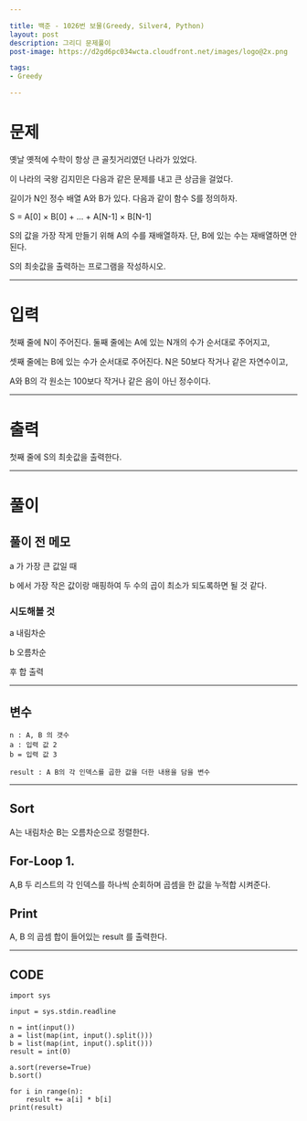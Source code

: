 ```yaml
---

title: 백준 - 1026번 보물(Greedy, Silver4, Python) 
layout: post
description: 그리디 문제풀이
post-image: https://d2gd6pc034wcta.cloudfront.net/images/logo@2x.png

tags:
- Greedy

---
```


# 문제

옛날 옛적에 수학이 항상 큰 골칫거리였던 나라가 있었다. 

이 나라의 국왕 김지민은 다음과 같은 문제를 내고 큰 상금을 걸었다.

길이가 N인 정수 배열 A와 B가 있다. 다음과 같이 함수 S를 정의하자.

S = A[0] × B[0] + ... + A[N-1] × B[N-1]

S의 값을 가장 작게 만들기 위해 A의 수를 재배열하자. 단, B에 있는 수는 재배열하면 안 된다.

S의 최솟값을 출력하는 프로그램을 작성하시오.

---

# 입력

첫째 줄에 N이 주어진다. 둘째 줄에는 A에 있는 N개의 수가 순서대로 주어지고, 

셋째 줄에는 B에 있는 수가 순서대로 주어진다. N은 50보다 작거나 같은 자연수이고, 

A와 B의 각 원소는 100보다 작거나 같은 음이 아닌 정수이다.

---

# 출력

첫째 줄에 S의 최솟값을 출력한다.

---

# 풀이

## 풀이 전 메모


a 가 가장 큰 값일 때

b 에서 가장 작은 값이랑 매핑하여 두 수의 곱이 최소가 되도록하면 될 것 같다.

### 시도해볼 것

a 내림차순

b 오름차순

후 합 출력

---

## 변수

    n : A, B 의 갯수
    a : 입력 값 2
    b = 입력 값 3

    result : A B의 각 인덱스를 곱한 값을 더한 내용을 담을 변수

    

---

## Sort

A는 내림차순 B는 오름차순으로 정렬한다.

## For-Loop 1.

A,B 두 리스트의 각 인덱스를 하나씩 순회하며 곱셈을 한 값을 누적합 시켜준다.

## Print

A, B 의 곱셈 합이 들어있는 result 를 출력한다.

---

## CODE


    import sys
    
    input = sys.stdin.readline
    
    n = int(input())
    a = list(map(int, input().split()))
    b = list(map(int, input().split()))
    result = int(0)
    
    a.sort(reverse=True)
    b.sort()
    
    for i in range(n):
        result += a[i] * b[i]
    print(result)